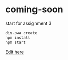 # coming-soon
start for assignment 3

```bash
diy-pwa create
npm install
npm start
```

[Edit here](https://diy-pwa.dev/~/gh/isuruAnjula/coming-soon)
